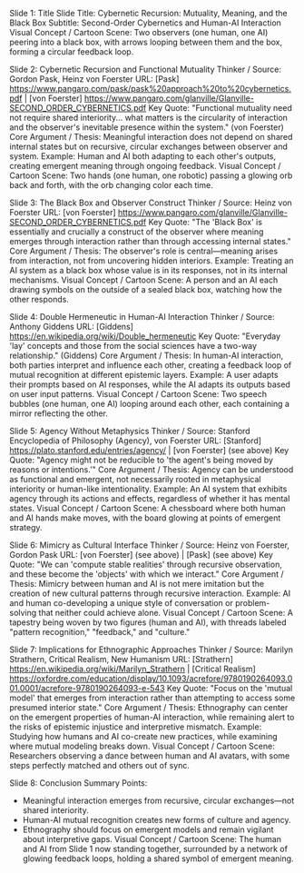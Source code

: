 Slide 1: Title Slide
Title: Cybernetic Recursion: Mutuality, Meaning, and the Black Box
Subtitle: Second-Order Cybernetics and Human-AI Interaction
Visual Concept / Cartoon Scene: Two observers (one human, one AI) peering into a black box, with arrows looping between them and the box, forming a circular feedback loop.

Slide 2: Cybernetic Recursion and Functional Mutuality
Thinker / Source: Gordon Pask, Heinz von Foerster
URL: [Pask] https://www.pangaro.com/pask/pask%20approach%20to%20cybernetics.pdf | [von Foerster] https://www.pangaro.com/glanville/Glanville-SECOND_ORDER_CYBERNETICS.pdf
Key Quote: "Functional mutuality need not require shared interiority... what matters is the circularity of interaction and the observer's inevitable presence within the system." (von Foerster)
Core Argument / Thesis: Meaningful interaction does not depend on shared internal states but on recursive, circular exchanges between observer and system.
Example: Human and AI both adapting to each other's outputs, creating emergent meaning through ongoing feedback.
Visual Concept / Cartoon Scene: Two hands (one human, one robotic) passing a glowing orb back and forth, with the orb changing color each time.

Slide 3: The Black Box and Observer Construct
Thinker / Source: Heinz von Foerster
URL: [von Foerster] https://www.pangaro.com/glanville/Glanville-SECOND_ORDER_CYBERNETICS.pdf
Key Quote: "The 'Black Box' is essentially and crucially a construct of the observer where meaning emerges through interaction rather than through accessing internal states."
Core Argument / Thesis: The observer's role is central—meaning arises from interaction, not from uncovering hidden interiors.
Example: Treating an AI system as a black box whose value is in its responses, not in its internal mechanisms.
Visual Concept / Cartoon Scene: A person and an AI each drawing symbols on the outside of a sealed black box, watching how the other responds.

Slide 4: Double Hermeneutic in Human-AI Interaction
Thinker / Source: Anthony Giddens
URL: [Giddens] https://en.wikipedia.org/wiki/Double_hermeneutic
Key Quote: "Everyday 'lay' concepts and those from the social sciences have a two-way relationship." (Giddens)
Core Argument / Thesis: In human-AI interaction, both parties interpret and influence each other, creating a feedback loop of mutual recognition at different epistemic layers.
Example: A user adapts their prompts based on AI responses, while the AI adapts its outputs based on user input patterns.
Visual Concept / Cartoon Scene: Two speech bubbles (one human, one AI) looping around each other, each containing a mirror reflecting the other.

Slide 5: Agency Without Metaphysics
Thinker / Source: Stanford Encyclopedia of Philosophy (Agency), von Foerster
URL: [Stanford] https://plato.stanford.edu/entries/agency/ | [von Foerster] (see above)
Key Quote: "Agency might not be reducible to 'the agent's being moved by reasons or intentions.'"
Core Argument / Thesis: Agency can be understood as functional and emergent, not necessarily rooted in metaphysical interiority or human-like intentionality.
Example: An AI system that exhibits agency through its actions and effects, regardless of whether it has mental states.
Visual Concept / Cartoon Scene: A chessboard where both human and AI hands make moves, with the board glowing at points of emergent strategy.

Slide 6: Mimicry as Cultural Interface
Thinker / Source: Heinz von Foerster, Gordon Pask
URL: [von Foerster] (see above) | [Pask] (see above)
Key Quote: "We can 'compute stable realities' through recursive observation, and these become the 'objects' with which we interact."
Core Argument / Thesis: Mimicry between human and AI is not mere imitation but the creation of new cultural patterns through recursive interaction.
Example: AI and human co-developing a unique style of conversation or problem-solving that neither could achieve alone.
Visual Concept / Cartoon Scene: A tapestry being woven by two figures (human and AI), with threads labeled "pattern recognition," "feedback," and "culture."

Slide 7: Implications for Ethnographic Approaches
Thinker / Source: Marilyn Strathern, Critical Realism, New Humanism
URL: [Strathern] https://en.wikipedia.org/wiki/Marilyn_Strathern | [Critical Realism] https://oxfordre.com/education/display/10.1093/acrefore/9780190264093.001.0001/acrefore-9780190264093-e-543
Key Quote: "Focus on the 'mutual model' that emerges from interaction rather than attempting to access some presumed interior state."
Core Argument / Thesis: Ethnography can center on the emergent properties of human-AI interaction, while remaining alert to the risks of epistemic injustice and interpretive mismatch.
Example: Studying how humans and AI co-create new practices, while examining where mutual modeling breaks down.
Visual Concept / Cartoon Scene: Researchers observing a dance between human and AI avatars, with some steps perfectly matched and others out of sync.

Slide 8: Conclusion
Summary Points:
- Meaningful interaction emerges from recursive, circular exchanges—not shared interiority.
- Human-AI mutual recognition creates new forms of culture and agency.
- Ethnography should focus on emergent models and remain vigilant about interpretive gaps.
Visual Concept / Cartoon Scene: The human and AI from Slide 1 now standing together, surrounded by a network of glowing feedback loops, holding a shared symbol of emergent meaning.
